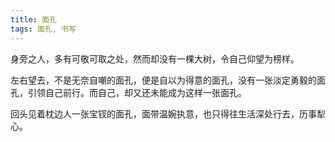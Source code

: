 ```yaml
---
title: 面孔
tags: 面孔, 书写
---
```



身旁之人，多有可敬可取之处，然而却没有一棵大树，令自己仰望为榜样。

左右望去，不是无奈自嘲的面孔，便是自以为得意的面孔，没有一张淡定勇毅的面孔，引领自己前行。而自己，却又还未能成为这样一张面孔。

回头见着枕边人一张宝钗的面孔，面带温婉执意，也只得往生活深处行去，历事犁心。

